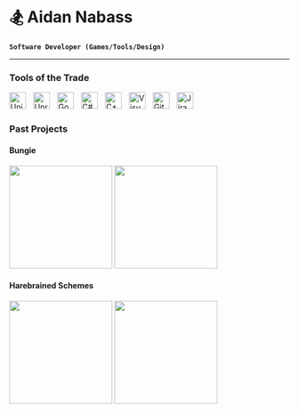 # 🏂 Aidan Nabass

**`Software Developer (Games/Tools/Design)`**
<!--
  Create a developer profile here. It can be a simple plain text introduction or something a bit fancier!
-->

---

### Tools of the Trade
<p>
  <img align="left" alt="Unity" width="30px" style="padding-right:10px;" src="https://cdn.jsdelivr.net/gh/devicons/devicon@latest/icons/unity/unity-original.svg" />
  <img align="left" alt="Unreal Engine" width="30px" style="padding-right:10px;" src="https://cdn.jsdelivr.net/gh/devicons/devicon@latest/icons/unrealengine/unrealengine-original.svg" />
  <img align="left" alt="Godot" width="30px" style="padding-right:10px;" src="https://cdn.jsdelivr.net/gh/devicons/devicon@latest/icons/godot/godot-original.svg" />
</p>

<p>
  <img align="left" alt="C#" width="30px" style="padding-right:10px;" src="https://cdn.jsdelivr.net/gh/devicons/devicon@latest/icons/csharp/csharp-original.svg" />
  <img align="left" alt="C++" width="30px" style="padding-right:10px;" src="https://cdn.jsdelivr.net/gh/devicons/devicon@latest/icons/cplusplus/cplusplus-original.svg" />
</p>

<p>
  <img align="left" alt="Visual Studio" width="30px" style="padding-right:10px;" src="https://cdn.jsdelivr.net/gh/devicons/devicon@latest/icons/visualstudio/visualstudio-original.svg" />
  <img align="left" alt="Git" width="30px" style="padding-right:10px;" src="https://cdn.jsdelivr.net/gh/devicons/devicon@latest/icons/git/git-original.svg" />
  <img align="left" alt="Jira" width="30px" style="padding-right:10px;" src="https://cdn.jsdelivr.net/gh/devicons/devicon@latest/icons/jira/jira-original.svg" />
  <!-- <img align="left" alt="Figma" width="30px" style="padding-right:10px;" src="https://cdn.jsdelivr.net/gh/devicons/devicon@latest/icons/figma/figma-original.svg" /> -->
</p>
</br>

#
 
### Past Projects
  #### Bungie
  <p>
  <img style="width: 185px" src="https://imguscdn.gamespress.com/cdn/files/Bungie/2023/05/242105-9a659b38/Marathon_Announce_key_art_16x9_alt.jpg?otf=y&lightbox=y&ex=2024-08-01+03%3A00%3A00&sky=8aa0955480f9fdedb9b1a46cfdc9731cfe98d22731e0a25a02b79a30d0a3609c&w=1024&maxheight=4096&mode=pad&format=jpg"/>
  <img style="width: 185px" src="https://shared.akamai.steamstatic.com/store_item_assets/steam/apps/1085660/header.jpg?t=1718733061"/>
  </p>
  
  #### Harebrained Schemes
  <p>
  <a href="https://store.steampowered.com/app/637090/BATTLETECH/"><img style="width: 185px" src="https://shared.akamai.steamstatic.com/store_item_assets/steam/apps/637090/header.jpg?t=1702023399"/></a>
  <a href="https://store.steampowered.com/app/346940/Shadowrun_Hong_Kong__Extended_Edition/"><img style="width: 185px" src="https://shared.akamai.steamstatic.com/store_item_assets/steam/apps/346940/header.jpg?t=1709815037"/></a>
  </p>
  
          
          
          

<!--
**Aidonis/Aidonis** is a ✨ _special_ ✨ repository because its `README.md` (this file) appears on your GitHub profile.

Here are some ideas to get you started:

- 🔭 I’m currently working on ...
- 🌱 I’m currently learning ...
- 👯 I’m looking to collaborate on ...
- 🤔 I’m looking for help with ...
- 💬 Ask me about ...
- 📫 How to reach me: ...
- 😄 Pronouns: ...
- ⚡ Fun fact: ...
-->
